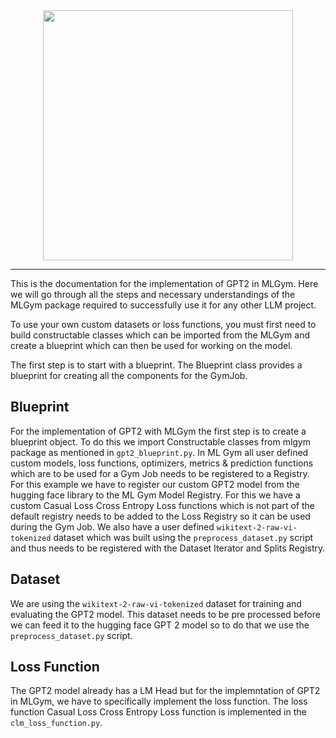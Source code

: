 <div align="center">
<img src="https://raw.githubusercontent.com/mlgym/mlgym/master/mlGym.svg" width="400px">
</div>

---

This is the documentation for the implementation of GPT2 in MLGym. Here we will go through all the steps and necessary understandings of the MLGym package required to successfully use it for any other LLM project.

To use your own custom datasets or loss functions, you must first need to build constructable classes which can be imported from the MLGym and create a blueprint which can then be used for working on the model.

The first step is to start with a blueprint. The Blueprint class provides a blueprint for creating all the components for the GymJob.

## Blueprint

For the implementation of GPT2 with MLGym the first step is to create a blueprint object. To do this we import Constructable classes from mlgym package as mentioned in ``gpt2_blueprint.py``.
In ML Gym all user defined custom models, loss functions, optimizers, metrics & prediction functions which are to be used for a Gym Job needs to be registered to a Registry.
For this example we have to register our custom GPT2 model from the hugging face library to the ML Gym Model Registry. For this we have a custom Casual Loss Cross Entropy Loss functions which is not part of the default registry needs to be added to the Loss Registry so it can be used during the Gym Job. We also have a user defined ``wikitext-2-raw-vi-tokenized`` dataset which was built using the ``preprocess_dataset.py`` script and thus needs to be registered with the Dataset Iterator and Splits Registry.

## Dataset

We are using the ``wikitext-2-raw-vi-tokenized`` dataset for training and evaluating the GPT2 model. This dataset needs to be pre processed before we can feed it to the hugging face GPT 2 model so to do that we use the ``preprocess_dataset.py`` script.

## Loss Function

The GPT2 model already has a LM Head but for the implemntation of GPT2 in MLGym, we have to specifically implement the loss function. The loss function Casual Loss Cross Entropy Loss function is implemented in the ``clm_loss_function.py``.